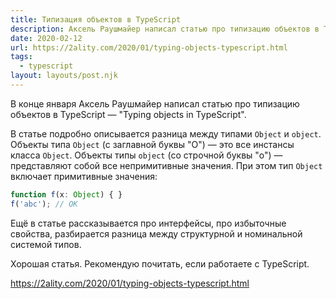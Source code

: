 ```yaml
---
title: Типизация объектов в TypeScript
description: Аксель Раушмайер написал статью про типизацию объектов в TypeScript
date: 2020-02-12
url: https://2ality.com/2020/01/typing-objects-typescript.html
tags:
  - typescript
layout: layouts/post.njk
---
```

В конце января Аксель Раушмайер написал статью про типизацию объектов в TypeScript — "Typing objects in TypeScript".

В статье подробно описывается разница между типами `Object` и `object`. Объекты типа `Object` (с заглавной буквы "О") — это все инстансы класса `Object`. Объекты типы `object` (со строчной буквы "o") — представляют собой все непримитивные значения. При этом тип `Object` включает примитивные значения:

```ts
function f(x: Object) { }
f('abc'); // OK
```

Ещё в статье рассказывается про интерфейсы, про избыточные свойства, разбирается разница между структурной и номинальной системой типов.

Хорошая статья. Рекомендую почитать, если работаете с TypeScript.

https://2ality.com/2020/01/typing-objects-typescript.html
